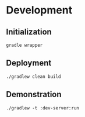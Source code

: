 # Development
## Initialization
```
gradle wrapper
```

## Deployment
```
./gradlew clean build
```

## Demonstration
```
./gradlew -t :dev-server:run
```